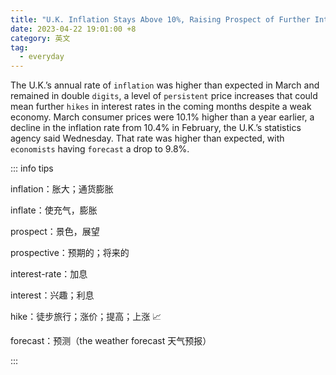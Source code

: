 ```yaml
---
title: "U.K. Inflation Stays Above 10%, Raising Prospect of Further Interest-Rate Increases"
date: 2023-04-22 19:01:00 +8
category: 英文
tag:
  - everyday
---
```


The U.K.’s annual rate of `inflation` was higher than expected in March and remained in double `digits`, a level of `persistent` price increases that could mean further `hikes` in interest rates in the coming months despite a weak economy. March consumer prices were 10.1% higher than a year earlier, a decline in the inflation rate from 10.4% in February, the U.K.’s statistics agency said Wednesday. That rate was higher than expected, with `economists` having `forecast` a drop to 9.8%.

::: info tips

inflation：胀大；通货膨胀

inflate：使充气，膨胀

prospect：景色，展望

prospective：预期的；将来的

interest-rate：加息

interest：兴趣；利息

hike：徒步旅行；涨价；提高；上涨 📈

forecast：预测（the weather forecast 天气预报）

:::
